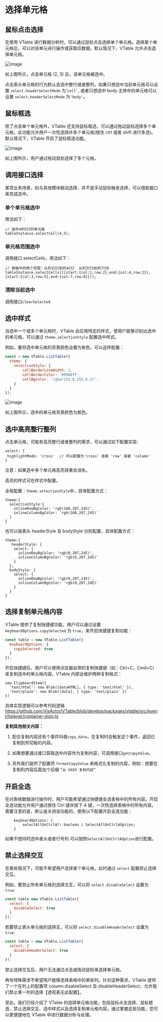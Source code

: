 # 选择单元格

## 鼠标点击选择

在使用 VTable 进行数据分析时，可以通过鼠标点击选择单个单元格。选择某个单元格后，可以对该单元进行操作或获取应数据。默认情况下，VTable 允许点击选择单元格。

![image](https://lf9-dp-fe-cms-tos.byteorg.com/obj/bit-cloud/48c337ece11d289fc4644a20d.png)

如上图所示，点击单元格 (2, 3) 后，该单元格被选中。

点击表头单元格的行为默认会选中整行或者整列，如果只想选中当前单元格可以设置 `select.headerSelectMode` 为'`cell'`, 或者只想选中 body 主体中的单元格可以设置 `select.headerSelectMode` 为`'body'`。

## 鼠标框选

除了点击单个单元格外，VTable 还支持鼠标框选，可以通过拖动鼠标选择多个单元格。此功能允许用户一次性选择并多个单元格(按住 ctrl 或者 shift 进行多选)。默认情况下，VTable 开启了鼠标框选功能。

![image](https://lf9-dp-fe-cms-tos.byteorg.com/obj/bit-cloud/eb08aeafba39ab34c8a08c60f.png)

如上图所示，用户通过拖动鼠标选择了多个元格。

## 调用接口选择

某项业务场景，如与其他模块联动选择，并不是手动鼠标触发选择，可以借助接口来完成选中。

### 单个单元格选中

用法如下：

```
// 选中4列5行的单元格
tableInstance.selectCell(4,5);
```

### 单元格范围选中

调用接口 selectCells，用法如下：

```
// 表格中的两个范围：从列1行2到列4行2  从列3行5到列7行8
tableInstance.selectCells([{start:{col:1,row:2},end:{col:4,row:2}},{start:{col:3,row:5},end:{col:7,row:8}}]);
```

### 清除当前选中

调用接口`clearSelected`

## 选中样式

当选中一个或多个单元格时，VTable 会应用特定的样式，使用户能够识别出选中的单元格。可以通过 `theme.selectionStyle` 配置选中样式。

例如，要将选中单元格的背景颜色设置为紫色，可以这样配置：

```javascript
const = new VTable.ListTable({
  theme: {
    selectionStyle: {
        cellBorderLineWidth: 2,
        cellBorderColor: '#9900ff',
        cellBgColor: 'rgba(153,0,255,0.2)',
    }
  }
});
```

![image](https://lf9-dp-fe-cms-tos.byteorg.com/obj/bit-cloud/a2c7623458257d15626270909.png)

如上图所示，选中的单元格背景颜色为紫色。

## 选中高亮整行整列

点击单元格，可能有高亮整行或者整列的需求，可以通过如下配置实现:

```
select: {
 highlightMode: 'cross'  // 可以配置为'cross' 或者 'row' 或者 'column'
}
```

注意：如果选中多个单元格高亮效果会消失。

高亮的样式可在样式中配置。

全局配置：`theme.selectionStyle`中，具体配置方式：

```
theme:{
  selectionStyle:{
    inlineRowBgColor: 'rgb(160,207,245)',
    inlineColumnBgColor: 'rgb(160,207,245)'
  }
}
```

也可以按表头 headerStyle 及 bodyStyle 分别配置，具体配置方式：

```
theme:{
   headerStyle: {
    select: {
      inlineRowBgColor: 'rgb(0,207,245)',
      inlineColumnBgColor: 'rgb(0,207,245)'
    }
  },
  bodyStyle: {
    select: {
      inlineRowBgColor: 'rgb(0,207,245)',
      inlineColumnBgColor: 'rgb(0,207,245)'
    }
  }
}
```

## 选择复制单元格内容

VTable 提供了复制快捷键功能，用户可以通过设置 `keyboardOptions.copySelected` 为 `true`，来开启快捷键复制功能：

```javascript
const table = new VTable.ListTable({
  keyboardOptions: {
    copySelected: true
  }
});
```

开启快捷键后，用户可以使用浏览器自带的复制快捷键（如：Ctrl+C，Cmd+C）来复制选中的单元格内容。VTable 内部会维护两种复制格式：

```
new ClipboardItem({
  'text/html': new Blob([dataHTML], { type: 'text/html' }),
  'text/plain': new Blob([data], { type: 'text/plain' })
})
```

具体实现逻辑可以参考代码逻辑 https://github.com/VisActor/VTable/blob/develop/packages/vtable/src/event/listener/container-dom.ts

**复制其他相关内容：**

1.  配合复制内容还有个事件叫做`copy_data`，在复制时会触发这个事件，返回已复制到剪切板的内容。

2.  如果想要通过接口获取选中内容作为复制内容，可调用接口`getCopyValue`。

3.  另外我们提供了配置项 `formatCopyValue` 来格式化复制的内容，例如：想要在复制的内容后面加个后缀 `“从 XXXX 复制内容”`

## 开启全选

在对表格数据进行操作时，用户可能希望通过快捷键全选表格中的所有内容。开启全选功能允许用户通过按住 Ctrl 键并按下 A 键，一次性选择表格中的所有内容。需要注意的是，默认是关闭该功能的，使用以下配置开启全选功能：

```
    keyboardOptions: {
        selectAllOnCtrlA?: boolean | SelectAllOnCtrlAOption;
    }
```

如果不想同时选中表头或者行号列 可以按照`SelectAllOnCtrlAOption`进行配置。

## 禁止选择交互

在某些情况下，可能不希望用户选择某个单元格，此时通过 `select` 配置禁止选择交互。

例如，要禁止所有单元格的选择交互，可以将 `select.disableSelect` 设置为 `true`:

```javascript
const table new VTable.ListTable({
  select: {
    disableSelect: true
  }
});
```

若要禁止表头单元格的选择互，可以将 `select.disableHeaderSelect` 设置为 `true`:

```javascript
const table = new VTable.ListTable({
  select: {
    disableHeaderSelect: true
  }
});
```

禁止选择交互后，用户无法通过点击或拖动鼠标来选择单元格。

再有特殊需求不希望用户能够选择表格中的某些列。针对这种需求，VTable 提供了一个在列上的配置项 column.disableSelect 及 disableHeaderSelect，允许我们禁止某一列的选择【透视表无此配置】。

至此，我们已经介绍了 VTable 的选择单元格功能，包括鼠标点击选择、鼠标框选、禁止选择交互、选中样式以及选择复制单元格内容。通过掌握这些功能，您可以更便捷地在 VTable 中进行数据分析与处理。
